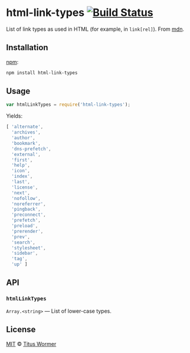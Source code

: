 # html-link-types [![Build Status][build-badge]][build-page]

List of link types as used in HTML (for example, in `link[rel]`).
From [mdn][].

## Installation

[npm][]:

```bash
npm install html-link-types
```

## Usage

```javascript
var htmlLinkTypes = require('html-link-types');
```

Yields:

```js
[ 'alternate',
  'archives',
  'author',
  'bookmark',
  'dns-prefetch',
  'external',
  'first',
  'help',
  'icon',
  'index',
  'last',
  'license',
  'next',
  'nofollow',
  'noreferrer',
  'pingback',
  'preconnect',
  'prefetch',
  'preload',
  'prerender',
  'prev',
  'search',
  'stylesheet',
  'sidebar',
  'tag',
  'up' ]
```

## API

### `htmlLinkTypes`

`Array.<string>` — List of lower-case types.

## License

[MIT][license] © [Titus Wormer][author]

<!-- Definition -->

[build-badge]: https://img.shields.io/travis/wooorm/html-link-types.svg

[build-page]: https://travis-ci.org/wooorm/html-link-types

[npm]: https://docs.npmjs.com/cli/install

[license]: LICENSE

[author]: http://wooorm.com

[mdn]: https://developer.mozilla.org/en-US/docs/Web/HTML/Link_types
